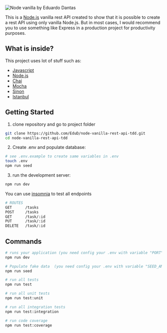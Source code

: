 
![Node vanilla by Eduardo Dantas](https://nodejs.org/static/images/logo.svg)

This is a [Node.js](https://nodejs.org/) vanilla rest API created to show that it is possible to create a rest API using only vanilla Node.js. But in most cases, I would recommend you to use something like Express in a production project for productivity purposes.


## What is inside?

This project uses lot of stuff such as:

- [Javascript](https://developer.mozilla.org/en-US/docs/Web/JavaScript)
- [Node.js](https://nodejs.org/)
- [Chai](https://www.chaijs.com/)
- [Mocha](https://mochajs.org/)
- [Sinon](https://sinonjs.org/)
- [Istanbul](https://istanbul.js.org/)

## Getting Started

1) clone repository and go to project folder

```bash
git clone https://github.com/EduD/node-vanilla-rest-api-tdd.git
cd node-vanilla-rest-api-tdd
```

2) Create .env and populate database:

```bash
# see .env.example to create same variables in .env
touch .env
npm run seed
```

3) run the development server:

```bash
npm run dev
```

You can use [insomnia](https://insomnia.rest/) to test all endpoints

```bash
# ROUTES
GET      /tasks
POST     /tasks
GET      /task/:id
PUT      /task/:id
DELETE   /task/:id
```
## Commands

```bash
# runs your application (you need config your .env with variable "PORT")
npm run dev

# Populate fake data  (you need config your .env with variable "SEED_AMOUNT")
npm run seed

# run all tests
npm run test

# run all unit tests
npm run test:unit

# run all integration tests
npm run test:integration

# run code coverage
npm run test:coverage

```
